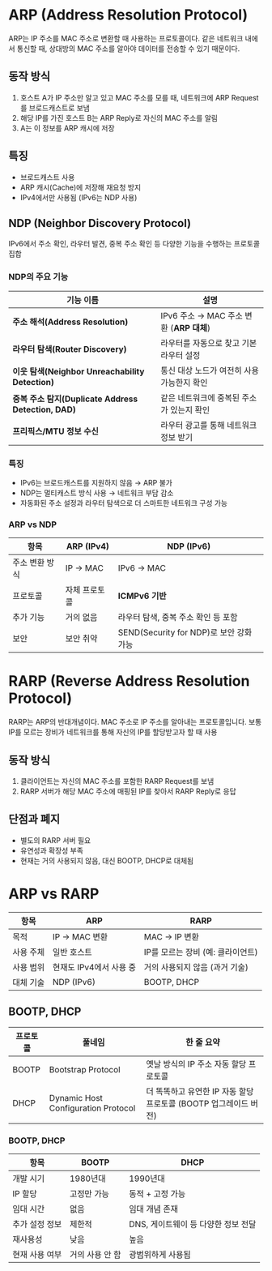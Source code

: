 # ARP (Address Resolution Protocol)
ARP는 IP 주소를 MAC 주소로 변환할 때 사용하는 프로토콜이다. 같은 네트워크 내에서 통신할 때, 상대방의 MAC 주소를 알아야 데이터를 전송할 수 있기 때문이다.

## 동작 방식
1. 호스트 A가 IP 주소만 알고 있고 MAC 주소를 모를 때, 네트워크에 ARP Request를 브로드캐스트로 보냄
2. 해당 IP를 가진 호스트 B는 ARP Reply로 자신의 MAC 주소를 알림
3. A는 이 정보를 ARP 캐시에 저장

##  특징
- 브로드캐스트 사용
- ARP 캐시(Cache)에 저장해 재요청 방지
- IPv4에서만 사용됨 (IPv6는 NDP 사용)

## NDP (Neighbor Discovery Protocol)
IPv6에서 주소 확인, 라우터 발견, 중복 주소 확인 등 다양한 기능을 수행하는 프로토콜 집합

### NDP의 주요 기능
| 기능 이름                                          | 설명                               |
| ---------------------------------------------- | -------------------------------- |
| **주소 해석(Address Resolution)**                  | IPv6 주소 → MAC 주소 변환 (**ARP 대체**) |
| **라우터 탐색(Router Discovery)**                   | 라우터를 자동으로 찾고 기본 라우터 설정           |
| **이웃 탐색(Neighbor Unreachability Detection)**   | 통신 대상 노드가 여전히 사용 가능한지 확인         |
| **중복 주소 탐지(Duplicate Address Detection, DAD)** | 같은 네트워크에 중복된 주소가 있는지 확인          |
| **프리픽스/MTU 정보 수신**                             | 라우터 광고를 통해 네트워크 정보 받기            |

### 특징
- IPv6는 브로드캐스트를 지원하지 않음 → ARP 불가
- NDP는 멀티캐스트 방식 사용 → 네트워크 부담 감소
- 자동화된 주소 설정과 라우터 탐색으로 더 스마트한 네트워크 구성 가능

### ARP vs NDP
| 항목       | ARP (IPv4) | NDP (IPv6)                       |
| -------- | ---------- | -------------------------------- |
| 주소 변환 방식 | IP → MAC   | IPv6 → MAC                       |
| 프로토콜     | 자체 프로토콜    | **ICMPv6 기반**                    |
| 추가 기능    | 거의 없음      | 라우터 탐색, 중복 주소 확인 등 포함            |
| 보안       | 보안 취약      | SEND(Security for NDP)로 보안 강화 가능 |


# RARP (Reverse Address Resolution Protocol)
RARP는 ARP의 반대개념이다. MAC 주소로 IP 주소를 알아내는 프로토콜입니다. 보통 IP를 모르는 장비가 네트워크를 통해 자신의 IP를 할당받고자 할 때 사용

## 동작 방식
1. 클라이언트는 자신의 MAC 주소를 포함한 RARP Request를 보냄
2. RARP 서버가 해당 MAC 주소에 매핑된 IP를 찾아서 RARP Reply로 응답

##  단점과 폐지
- 별도의 RARP 서버 필요
- 유연성과 확장성 부족
- 현재는 거의 사용되지 않음, 대신 BOOTP, DHCP로 대체됨

# ARP vs RARP
| 항목    | ARP             | RARP                  |
| ----- | --------------- | --------------------- |
| 목적    | IP → MAC 변환     | MAC → IP 변환           |
| 사용 주체 | 일반 호스트          | IP를 모르는 장비 (예: 클라이언트) |
| 사용 범위 | 현재도 IPv4에서 사용 중 | 거의 사용되지 않음 (과거 기술)    |
| 대체 기술 | NDP (IPv6)      | BOOTP, DHCP           |

## BOOTP, DHCP
| 프로토콜 | 풀네임                                 | 한 줄 요약                                    |
| ---- | ----------------------------------- | ----------------------------------------- |
| BOOTP | Bootstrap Protocol                  | 옛날 방식의 IP 주소 자동 할당 프로토콜                   |
| DHCP | Dynamic Host Configuration Protocol | 더 똑똑하고 유연한 IP 자동 할당 프로토콜 (BOOTP 업그레이드 버전) |

### BOOTP, DHCP
| 항목       | BOOTP     | DHCP                   |
| -------- | --------- |------------------------|
| 개발 시기    | 1980년대    | 1990년대                 |
| IP 할당    | 고정만 가능    | 동적 + 고정 가능             |
| 임대 시간    | 없음        | 임대 개념 존재               |
| 추가 설정 정보 | 제한적       | DNS, 게이트웨이 등 다양한 정보 전달 |
| 재사용성     | 낮음        | 높음                     |
| 현재 사용 여부 | 거의 사용 안 함 | 광범위하게 사용됨              |
